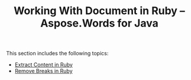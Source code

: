 ﻿---
title: Working With Document in Ruby – Aspose.Words for Java
articleTitle: Working With Document in Ruby
linktitle: Working With Document in Ruby
description: "Working with Document using Ruby."
type: docs
weight: 40
url: /java/working-with-document-in-ruby/
---

This section includes the following topics:

- [Extract Content in Ruby](/words/java/extract-content-in-ruby/)
- [Remove Breaks in Ruby](/words/java/remove-breaks-in-ruby/)
